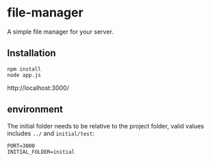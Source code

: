 # file-manager
A simple file manager for your server.
## Installation

``` 
npm install
node app.js
```

http://localhost:3000/

## environment

The initial folder needs to be relative to the project folder, 
valid values includes `../` and `initial/test`:

```
PORT=3000
INITIAL_FOLDER=initial
```
